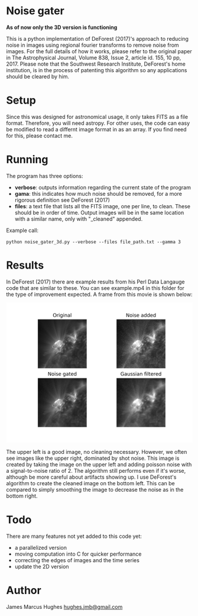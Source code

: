 # Noise gater

**As of now only the 3D version is functioning**

This is a python implementation of DeForest (2017)'s approach to reducing noise in images using regional fourier transforms to remove noise from images. For the full details of how it works, please refer to the original paper in The Astrophysical Journal, Volume 838, Issue 2, article id. 155, 10 pp, 2017. Please note that the Southwest Research Institute, DeForest's home institution, is in the process of patenting this algorithm so any applications should be cleared by him.

# Setup
Since this was designed for astronomical usage, it only takes FITS as a file format. Therefore, you will need astropy. For other uses, the code can easy be modified to read a differnt image format in as an array. If you find need for this, please contact me.

# Running
The program has three options:
* __verbose__: outputs information regarding the current state of the program
* __gama__: this indicates how much noise should be removed, for a more rigorous definition see DeForest (2017)
* __files__: a text file that lists all the FITS image, one per line, to clean. These should be in order of time. Output images will be in the same location with a similar name, only with "_cleaned" appended.

Example call:
```
python noise_gater_3d.py --verbose --files file_path.txt --gamma 3
```

# Results
In DeForest (2017) there are example results from his Perl Data Langauge code that are similar to these. You can see example.mp4 in this folder for the type of improvement expected. A frame from this movie is shown below:

![See example.png](example.png "example result")

The upper left is a good image, no cleaning necessary. However, we often see images like the upper right, dominated by shot noise. This image is created by taking the image on the upper left and adding poisson noise with a signal-to-noise ratio of 2. The algorithm still performs even if it's worse, although be more careful about artifacts showing up. I use DeForest's algorithm to create the cleaned image on the bottom left. This can be compared to simply smoothing the image to decrease the noise as in the bottom right. 

# Todo
There are many features not yet added to this code yet:
* a parallelized version
* moving computation into C for quicker performance
* correcting the edges of images and the time series
* update the 2D version

# Author
James Marcus Hughes
hughes.jmb@gmail.com